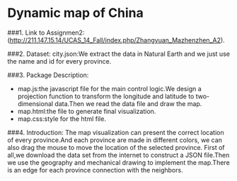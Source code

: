 ﻿# Dynamic map of China
 
###1. Link to Assignmen2:
(http://211.147.15.14/UCAS_14_Fall/index.php/Zhangyuan_Mazhenzhen_A2).

###2. Dataset:
city.json:We extract the data in Natural Earth and we just use the name and id for every province.

###3. Package Description:
+  map.js:the javascript file for the main control logic.We design a projection function to transform the longitude and latitude to two-dimensional data.Then we read the data file and draw the map.
+  map.html:the file to generate final visualization.
+  map.css:style for the html file.

###4. Introduction:
The map visualization can present the correct location of every province.And each province are made in different colors, we can also drag the mouse to move the location of the selected province. First of all,we download the data set from the internet to construct a JSON file.Then we use the geography and mechanical drawing to implement the map.There is an edge for each province connection with the neighbors.